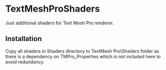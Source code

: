 # TextMeshProShaders
Just additional shaders for Text Mesh Pro renderer.

## Installation
Copy all shaders in Shaders directory to TextMesh Pro\Shaders folder as there is a dependency on TMPro_Properties which is not included here to avoid redundancy.